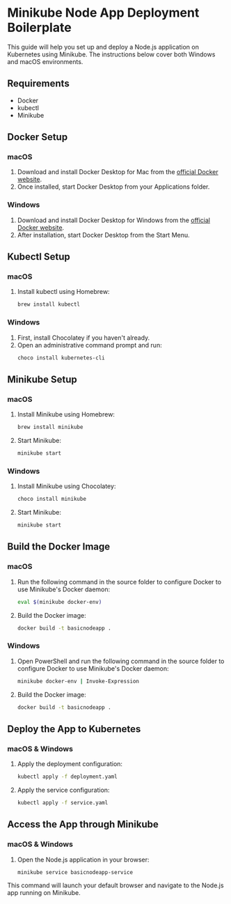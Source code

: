 # Minikube Node App Deployment Boilerplate

This guide will help you set up and deploy a Node.js application on Kubernetes using Minikube. The instructions below cover both Windows and macOS environments.

## Requirements

- Docker
- kubectl
- Minikube

## Docker Setup

### macOS
1. Download and install Docker Desktop for Mac from the [official Docker website](https://www.docker.com/products/docker-desktop).
2. Once installed, start Docker Desktop from your Applications folder.

### Windows
1. Download and install Docker Desktop for Windows from the [official Docker website](https://www.docker.com/products/docker-desktop).
2. After installation, start Docker Desktop from the Start Menu.

## Kubectl Setup

### macOS
1. Install kubectl using Homebrew:
   ```bash
   brew install kubectl
   ```

### Windows
1. First, install Chocolatey if you haven't already.
2. Open an administrative command prompt and run:
   ```bash
   choco install kubernetes-cli
   ```

## Minikube Setup

### macOS
1. Install Minikube using Homebrew:
   ```bash
   brew install minikube
   ```
2. Start Minikube:
   ```bash
   minikube start
   ```

### Windows
1. Install Minikube using Chocolatey:
   ```bash
   choco install minikube
   ```
2. Start Minikube:
   ```bash
   minikube start
   ```

## Build the Docker Image

### macOS
1. Run the following command in the source folder to configure Docker to use Minikube's Docker daemon:
   ```bash
   eval $(minikube docker-env)
   ```
2. Build the Docker image:
   ```bash
   docker build -t basicnodeapp .
   ```

### Windows
1. Open PowerShell and run the following command in the source folder to configure Docker to use Minikube's Docker daemon:
   ```bash
   minikube docker-env | Invoke-Expression
   ```
2. Build the Docker image:
   ```bash
   docker build -t basicnodeapp .
   ```

## Deploy the App to Kubernetes

### macOS & Windows
1. Apply the deployment configuration:
   ```bash
   kubectl apply -f deployment.yaml
   ```
2. Apply the service configuration:
   ```bash
   kubectl apply -f service.yaml
   ```

## Access the App through Minikube

### macOS & Windows
1. Open the Node.js application in your browser:
   ```bash
   minikube service basicnodeapp-service
   ```

This command will launch your default browser and navigate to the Node.js app running on Minikube.
